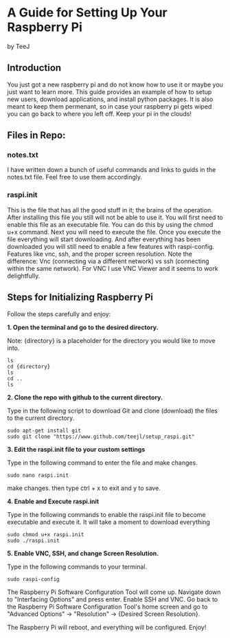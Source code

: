 # A Guide for Setting Up Your Raspberry Pi
by TeeJ

## Introduction

You just got a new raspberry pi and do not know how to use it or maybe you just want to learn more. This guide provides an example of how to setup new users, download applications, and install python packages. It is also meant to keep them permenant, so in case your raspberry pi gets wiped you can go back to where you left off. Keep your pi in the clouds!

## Files in Repo:
### notes.txt

I have written down a bunch of useful commands and links to guids in the notes.txt file. Feel free to use them accordingly.

### raspi.init

This is the file that has all the good stuff in it; the brains of the operation. After installing this file you still will not be able to use it. You will first need to enable this file as an executable file. You can do this by using the chmod u+x command. Next you will need to execute the file. Once you execute the file everything will start downloading. And after everything has been downloaded you will still need to enable a few features with raspi-config. Features like vnc, ssh, and the proper screen resolution. Note the difference: Vnc (connecting via a different network) vs ssh (connecting within the same network). For VNC I use VNC Viewer and it seems to work delightfully.

## Steps for Initializing Raspberry Pi
Follow the steps carefully and enjoy:

**1. Open the terminal and go to the desired directory.**

Note: {directory} is a placeholder for the directory you would like to move into.
```shell
ls
cd {directory}
ls
cd ..
ls
```
**2. Clone the repo with github to the current directory.**

Type in the following script to download Git and clone (download) the files to the current directory.
```shell
sudo apt-get install git
sudo git clone "https://www.github.com/teejl/setup_raspi.git"
```
**3. Edit the raspi.init file to your custom settings**

Type in the following command to enter the file and make changes.
```shell
sudo nano raspi.init
```
make changes. then type ctrl + x to exit and y to save.

**4. Enable and Execute raspi.init**

Type in the following commands to enable the raspi.init file to become executable and execute it. It will take a moment to download everything
```shell
sudo chmod u+x raspi.init
sudo ./raspi.init
```

**5. Enable VNC, SSH, and change Screen Resolution.**

Type in the following commands to your terminal.
```shell
sudo raspi-config
```
The Raspberry Pi Software Configuration Tool will come up. Navigate down to "Interfacing Options" and press enter. Enable SSH and VNC. Go back to the Raspberry Pi Software Configuration Tool's home screen and go to "Advanced Options" -> "Resolution" -> {Desired Screen Resolution}.

The Raspberry Pi will reboot, and everything will be configured. Enjoy!
